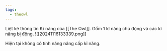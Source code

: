 ```yaml
---
tags:
  - theowl
---
```

Liệt kê thông tin Kĩ năng của [[The Owl]].
Gồm 1 kĩ năng chủ động và các kĩ năng bị động.
![[20241116133339.png]]

Hiện tại không có tính năng nâng cấp kĩ năng.